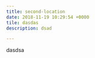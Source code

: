```yaml
---
title: second-location
date: 2018-11-19 10:29:54 +0000
tile: dasdas
description: dsad

---
```

dasdsa